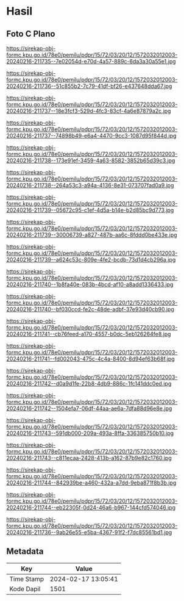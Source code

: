 # Hasil

## Foto C Plano

https://sirekap-obj-formc.kpu.go.id/78e0/pemilu/pdpr/15/72/03/20/12/1572032012003-20240216-211735--7e02054d-e70d-4a57-889c-6da3a30a55e1.jpg

https://sirekap-obj-formc.kpu.go.id/78e0/pemilu/pdpr/15/72/03/20/12/1572032012003-20240216-211736--51c855b2-7c79-41df-bf26-e437648dda67.jpg

https://sirekap-obj-formc.kpu.go.id/78e0/pemilu/pdpr/15/72/03/20/12/1572032012003-20240216-211737--18e3fcf3-529d-4fc3-83cf-4a6e87879a2c.jpg

https://sirekap-obj-formc.kpu.go.id/78e0/pemilu/pdpr/15/72/03/20/12/1572032012003-20240216-211737--74898b49-e6a4-4470-9cc3-1087d95f844d.jpg

https://sirekap-obj-formc.kpu.go.id/78e0/pemilu/pdpr/15/72/03/20/12/1572032012003-20240216-211738--173e91ef-3459-4a63-8582-3852b65d39c3.jpg

https://sirekap-obj-formc.kpu.go.id/78e0/pemilu/pdpr/15/72/03/20/12/1572032012003-20240216-211738--264a53c3-a94a-4136-8e31-073707fad0a9.jpg

https://sirekap-obj-formc.kpu.go.id/78e0/pemilu/pdpr/15/72/03/20/12/1572032012003-20240216-211739--05672c95-c1ef-4d5a-b14e-b2d85bc9d773.jpg

https://sirekap-obj-formc.kpu.go.id/78e0/pemilu/pdpr/15/72/03/20/12/1572032012003-20240216-211739--30006739-a827-487b-aa6c-8fddd0be433e.jpg

https://sirekap-obj-formc.kpu.go.id/78e0/pemilu/pdpr/15/72/03/20/12/1572032012003-20240216-211739--a624c53c-809e-4fe2-bcdb-73d1d4cb296a.jpg

https://sirekap-obj-formc.kpu.go.id/78e0/pemilu/pdpr/15/72/03/20/12/1572032012003-20240216-211740--1b8fa40e-083b-4bcd-af10-a8add1336433.jpg

https://sirekap-obj-formc.kpu.go.id/78e0/pemilu/pdpr/15/72/03/20/12/1572032012003-20240216-211740--bf030ccd-fe2c-48de-adbf-37e93d40cb90.jpg

https://sirekap-obj-formc.kpu.go.id/78e0/pemilu/pdpr/15/72/03/20/12/1572032012003-20240216-211741--cb76feed-a170-4557-b0dc-5eb126264fe8.jpg

https://sirekap-obj-formc.kpu.go.id/78e0/pemilu/pdpr/15/72/03/20/12/1572032012003-20240216-211741--fd002043-475c-4c4a-8400-8d94ef63b68f.jpg

https://sirekap-obj-formc.kpu.go.id/78e0/pemilu/pdpr/15/72/03/20/12/1572032012003-20240216-211742--d0a9d1fe-22b8-4db9-886c-1fc141ddc0ed.jpg

https://sirekap-obj-formc.kpu.go.id/78e0/pemilu/pdpr/15/72/03/20/12/1572032012003-20240216-211742--1504efa7-06df-44aa-ae6a-7dfa88d96e8e.jpg

https://sirekap-obj-formc.kpu.go.id/78e0/pemilu/pdpr/15/72/03/20/12/1572032012003-20240216-211743--591db000-209a-493a-8ffa-336385750b10.jpg

https://sirekap-obj-formc.kpu.go.id/78e0/pemilu/pdpr/15/72/03/20/12/1572032012003-20240216-211743--c811ecaa-2428-413b-a162-87b9e82c1760.jpg

https://sirekap-obj-formc.kpu.go.id/78e0/pemilu/pdpr/15/72/03/20/12/1572032012003-20240216-211744--842939be-a460-432a-a7dd-9eba871f8b3b.jpg

https://sirekap-obj-formc.kpu.go.id/78e0/pemilu/pdpr/15/72/03/20/12/1572032012003-20240216-211744--eb22305f-0d24-46a6-b967-144cfd574046.jpg

https://sirekap-obj-formc.kpu.go.id/78e0/pemilu/pdpr/15/72/03/20/12/1572032012003-20240216-211736--9ab26e55-e5ba-4367-91f2-f7dc85561bd1.jpg


## Metadata

| Key        | Value               |
| ---------- | ------------------- |
| Time Stamp | 2024-02-17 13:05:41 |
| Kode Dapil | 1501                |



